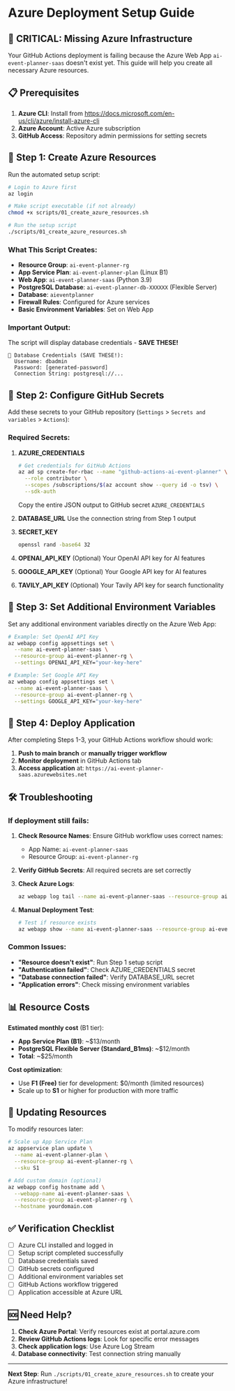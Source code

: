 # Azure Deployment Setup Guide

## 🚨 **CRITICAL: Missing Azure Infrastructure**

Your GitHub Actions deployment is failing because the Azure Web App `ai-event-planner-saas` doesn't exist yet. This guide will help you create all necessary Azure resources.

## 📋 Prerequisites

1. **Azure CLI**: Install from https://docs.microsoft.com/en-us/cli/azure/install-azure-cli
2. **Azure Account**: Active Azure subscription
3. **GitHub Access**: Repository admin permissions for setting secrets

## 🚀 Step 1: Create Azure Resources

Run the automated setup script:

```bash
# Login to Azure first
az login

# Make script executable (if not already)
chmod +x scripts/01_create_azure_resources.sh

# Run the setup script
./scripts/01_create_azure_resources.sh
```

### What This Script Creates:
- **Resource Group**: `ai-event-planner-rg`
- **App Service Plan**: `ai-event-planner-plan` (Linux B1)
- **Web App**: `ai-event-planner-saas` (Python 3.9)
- **PostgreSQL Database**: `ai-event-planner-db-XXXXXX` (Flexible Server)
- **Database**: `aieventplanner`
- **Firewall Rules**: Configured for Azure services
- **Basic Environment Variables**: Set on Web App

### Important Output:
The script will display database credentials - **SAVE THESE!**

```
🔑 Database Credentials (SAVE THESE!):
  Username: dbadmin
  Password: [generated-password]
  Connection String: postgresql://...
```

## 🔧 Step 2: Configure GitHub Secrets

Add these secrets to your GitHub repository (`Settings` > `Secrets and variables` > `Actions`):

### Required Secrets:

1. **AZURE_CREDENTIALS**
   ```bash
   # Get credentials for GitHub Actions
   az ad sp create-for-rbac --name "github-actions-ai-event-planner" \
     --role contributor \
     --scopes /subscriptions/$(az account show --query id -o tsv) \
     --sdk-auth
   ```
   Copy the entire JSON output to GitHub secret `AZURE_CREDENTIALS`

2. **DATABASE_URL**
   Use the connection string from Step 1 output

3. **SECRET_KEY**
   ```bash
   openssl rand -base64 32
   ```

4. **OPENAI_API_KEY** (Optional)
   Your OpenAI API key for AI features

5. **GOOGLE_API_KEY** (Optional)
   Your Google API key for AI features

6. **TAVILY_API_KEY** (Optional)
   Your Tavily API key for search functionality

## 🔐 Step 3: Set Additional Environment Variables

Set any additional environment variables directly on the Azure Web App:

```bash
# Example: Set OpenAI API Key
az webapp config appsettings set \
  --name ai-event-planner-saas \
  --resource-group ai-event-planner-rg \
  --settings OPENAI_API_KEY="your-key-here"

# Example: Set Google API Key
az webapp config appsettings set \
  --name ai-event-planner-saas \
  --resource-group ai-event-planner-rg \
  --settings GOOGLE_API_KEY="your-key-here"
```

## 🚀 Step 4: Deploy Application

After completing Steps 1-3, your GitHub Actions workflow should work:

1. **Push to main branch** or **manually trigger workflow**
2. **Monitor deployment** in GitHub Actions tab
3. **Access application** at: `https://ai-event-planner-saas.azurewebsites.net`

## 🛠️ Troubleshooting

### If deployment still fails:

1. **Check Resource Names**: Ensure GitHub workflow uses correct names:
   - App Name: `ai-event-planner-saas`
   - Resource Group: `ai-event-planner-rg`

2. **Verify GitHub Secrets**: All required secrets are set correctly

3. **Check Azure Logs**:
   ```bash
   az webapp log tail --name ai-event-planner-saas --resource-group ai-event-planner-rg
   ```

4. **Manual Deployment Test**:
   ```bash
   # Test if resource exists
   az webapp show --name ai-event-planner-saas --resource-group ai-event-planner-rg
   ```

### Common Issues:

- **"Resource doesn't exist"**: Run Step 1 setup script
- **"Authentication failed"**: Check AZURE_CREDENTIALS secret
- **"Database connection failed"**: Verify DATABASE_URL secret
- **"Application errors"**: Check missing environment variables

## 📊 Resource Costs

**Estimated monthly cost** (B1 tier):
- **App Service Plan (B1)**: ~$13/month
- **PostgreSQL Flexible Server (Standard_B1ms)**: ~$12/month
- **Total**: ~$25/month

**Cost optimization**:
- Use **F1 (Free)** tier for development: $0/month (limited resources)
- Scale up to **S1** or higher for production with more traffic

## 🔄 Updating Resources

To modify resources later:

```bash
# Scale up App Service Plan
az appservice plan update \
  --name ai-event-planner-plan \
  --resource-group ai-event-planner-rg \
  --sku S1

# Add custom domain (optional)
az webapp config hostname add \
  --webapp-name ai-event-planner-saas \
  --resource-group ai-event-planner-rg \
  --hostname yourdomain.com
```

## ✅ Verification Checklist

- [ ] Azure CLI installed and logged in
- [ ] Setup script completed successfully
- [ ] Database credentials saved
- [ ] GitHub secrets configured
- [ ] Additional environment variables set
- [ ] GitHub Actions workflow triggered
- [ ] Application accessible at Azure URL

## 🆘 Need Help?

1. **Check Azure Portal**: Verify resources exist at portal.azure.com
2. **Review GitHub Actions logs**: Look for specific error messages
3. **Check application logs**: Use Azure Log Stream
4. **Database connectivity**: Test connection string manually

---

**Next Step**: Run `./scripts/01_create_azure_resources.sh` to create your Azure infrastructure!
